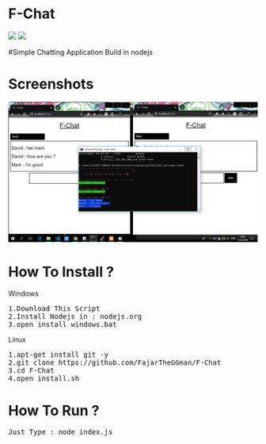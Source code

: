 # F-Chat
![](https://img.shields.io/badge/Version-1.0-red) ![](https://img.shields.io/badge/Nodejs-v10.16.0-lime) 

#Simple Chatting Application Build in nodejs

# Screenshots
![](https://github.com/FajarTheGGman/F-Chat/blob/master/ss.PNG)

# How To Install ?

Windows
<pre>
1.Download This Script
2.Install Nodejs in : nodejs.org
3.open install_windows.bat
</pre>

Linux
<pre>
1.apt-get install git -y
2.git clone https://github.com/FajarTheGGman/F-Chat
3.cd F-Chat
4.open install.sh
</pre>

# How To Run ?
<pre>
Just Type : node index.js
</pre>
